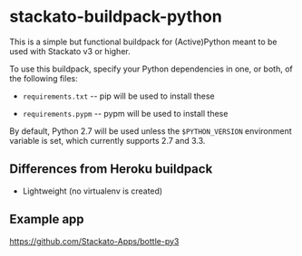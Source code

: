stackato-buildpack-python
=========================

This is a simple but functional buildpack for (Active)Python meant to be used
with Stackato v3 or higher.

To use this buildpack, specify your Python dependencies in one, or both, of
the following files:

* `requirements.txt` -- pip will be used to install these

* `requirements.pypm` -- pypm will be used to install these

By default, Python 2.7 will be used unless the `$PYTHON_VERSION` environment
variable is set, which currently supports 2.7 and 3.3.

Differences from Heroku buildpack
---------------------------------

* Lightweight (no virtualenv is created)

Example app
-----------

https://github.com/Stackato-Apps/bottle-py3
